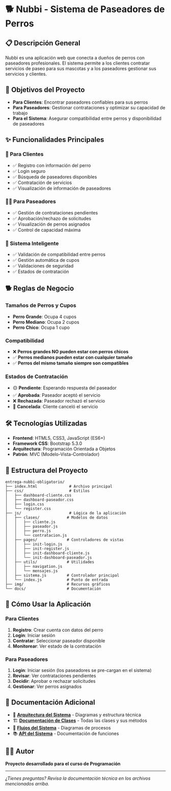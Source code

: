 # 🐕 Nubbi - Sistema de Paseadores de Perros

## 📋 Descripción General

Nubbi es una aplicación web que conecta a dueños de perros con paseadores profesionales. El sistema permite a los clientes contratar servicios de paseo para sus mascotas y a los paseadores gestionar sus servicios y clientes.

## 🎯 Objetivos del Proyecto

- **Para Clientes**: Encontrar paseadores confiables para sus perros
- **Para Paseadores**: Gestionar contrataciones y optimizar su capacidad de trabajo
- **Para el Sistema**: Asegurar compatibilidad entre perros y disponibilidad de paseadores

## ✨ Funcionalidades Principales

### 👥 Para Clientes
- ✅ Registro con información del perro
- ✅ Login seguro
- ✅ Búsqueda de paseadores disponibles
- ✅ Contratación de servicios
- ✅ Visualización de información de paseadores

### 👨‍💼 Para Paseadores  
- ✅ Gestión de contrataciones pendientes
- ✅ Aprobación/rechazo de solicitudes
- ✅ Visualización de perros asignados
- ✅ Control de capacidad máxima

### 🧠 Sistema Inteligente
- ✅ Validación de compatibilidad entre perros
- ✅ Gestión automática de cupos
- ✅ Validaciones de seguridad
- ✅ Estados de contratación

## 🐕 Reglas de Negocio

### Tamaños de Perros y Cupos
- **Perro Grande**: Ocupa 4 cupos
- **Perro Mediano**: Ocupa 2 cupos  
- **Perro Chico**: Ocupa 1 cupo

### Compatibilidad
- ❌ **Perros grandes NO pueden estar con perros chicos**
- ✅ **Perros medianos pueden estar con cualquier tamaño**
- ✅ **Perros del mismo tamaño siempre son compatibles**

### Estados de Contratación
- 🟡 **Pendiente**: Esperando respuesta del paseador
- ✅ **Aprobada**: Paseador aceptó el servicio
- ❌ **Rechazada**: Paseador rechazó el servicio
- 🚫 **Cancelada**: Cliente canceló el servicio

## 🛠️ Tecnologías Utilizadas

- **Frontend**: HTML5, CSS3, JavaScript (ES6+)
- **Framework CSS**: Bootstrap 5.3.0
- **Arquitectura**: Programación Orientada a Objetos
- **Patrón**: MVC (Modelo-Vista-Controlador)

## 📁 Estructura del Proyecto

```
entrega-nubbi-obligatorio/
├── index.html              # Archivo principal
├── css/                    # Estilos
│   ├── dashboard-cliente.css
│   ├── dashboard-paseador.css
│   ├── login.css
│   └── register.css
├── js/                     # Lógica de la aplicación
│   ├── clases/            # Modelos de datos
│   │   ├── cliente.js
│   │   ├── paseador.js
│   │   ├── perro.js
│   │   └── contratacion.js
│   ├── pages/             # Controladores de vistas
│   │   ├── init-login.js
│   │   ├── init-register.js
│   │   ├── init-dashboard-cliente.js
│   │   └── init-dashboard-paseador.js
│   ├── utils/             # Utilidades
│   │   ├── navigation.js
│   │   └── mensajes.js
│   ├── sistema.js         # Controlador principal
│   └── index.js           # Punto de entrada
├── img/                   # Recursos gráficos
└── docs/                  # Documentación
```

## 🚀 Cómo Usar la Aplicación

### Para Clientes
1. **Registro**: Crear cuenta con datos del perro
2. **Login**: Iniciar sesión
3. **Contratar**: Seleccionar paseador disponible
4. **Monitorear**: Ver estado de la contratación

### Para Paseadores
1. **Login**: Iniciar sesión (los paseadores se pre-cargan en el sistema)
2. **Revisar**: Ver contrataciones pendientes
3. **Decidir**: Aprobar o rechazar solicitudes
4. **Gestionar**: Ver perros asignados

## 📖 Documentación Adicional

- 📐 [**Arquitectura del Sistema**](./arquitectura.md) - Diagramas y estructura técnica
- 🏗️ [**Documentación de Clases**](./clases.md) - Todas las clases y sus métodos
- 🔄 [**Flujos del Sistema**](./flujos.md) - Diagramas de procesos
- 📚 [**API del Sistema**](./api.md) - Documentación de funciones

## 👨‍💻 Autor

**Proyecto desarrollado para el curso de Programación**

---

*¿Tienes preguntas? Revisa la documentación técnica en los archivos mencionados arriba.* 